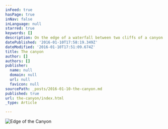 ```yaml
---
inFeed: true
hasPage: true
inNav: false
inLanguage: null
starred: true
keywords: []
description: On the edge of a waterfall between two cliffs of a canyon.
datePublished: '2016-01-10T17:58:19.349Z'
dateModified: '2016-01-10T17:51:09.674Z'
title: The canyon
author: []
authors: []
publisher:
  name: null
  domain: null
  url: null
  favicon: null
sourcePath: _posts/2016-01-10-the-canyon.md
published: true
url: the-canyon/index.html
_type: Article

---
```

![Edge of the Canyon](https://the-grid-user-content.s3-us-west-2.amazonaws.com/783c4e39-4d68-428b-b500-a3237919b4b3.jpg)